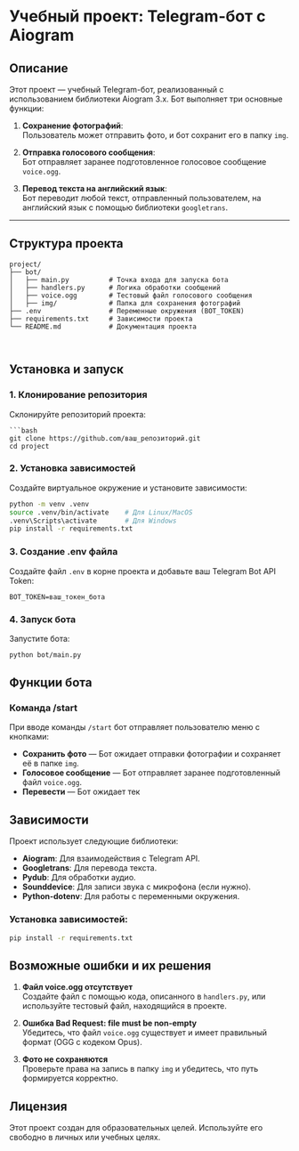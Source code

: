 

# Учебный проект: Telegram-бот с Aiogram

## Описание
Этот проект — учебный Telegram-бот, реализованный с использованием библиотеки Aiogram 3.x. Бот выполняет три основные функции:

1. **Сохранение фотографий**:  
   Пользователь может отправить фото, и бот сохранит его в папку `img`.

2. **Отправка голосового сообщения**:  
   Бот отправляет заранее подготовленное голосовое сообщение `voice.ogg`.

3. **Перевод текста на английский язык**:  
   Бот переводит любой текст, отправленный пользователем, на английский язык с помощью библиотеки `googletrans`.

---

## Структура проекта
```
project/
├── bot/
│   ├── main.py          # Точка входа для запуска бота
│   ├── handlers.py      # Логика обработки сообщений
│   ├── voice.ogg        # Тестовый файл голосового сообщения
│   ├── img/             # Папка для сохранения фотографий
├── .env                 # Переменные окружения (BOT_TOKEN)
├── requirements.txt     # Зависимости проекта
└── README.md            # Документация проекта



```
## Установка и запуск

### 1. Клонирование репозитория

Склонируйте репозиторий проекта:
```
```bash
git clone https://github.com/ваш_репозиторий.git
cd project
```

### 2. Установка зависимостей
Создайте виртуальное окружение и установите зависимости:
```bash
python -m venv .venv
source .venv/bin/activate    # Для Linux/MacOS
.venv\Scripts\activate       # Для Windows
pip install -r requirements.txt
```

### 3. Создание .env файла
Создайте файл `.env` в корне проекта и добавьте ваш Telegram Bot API Token:
```
BOT_TOKEN=ваш_токен_бота
```

### 4. Запуск бота
Запустите бота:
```bash
python bot/main.py
```

## Функции бота
### Команда /start
При вводе команды `/start` бот отправляет пользователю меню с кнопками:
- **Сохранить фото** — Бот ожидает отправки фотографии и сохраняет её в папке `img`.
- **Голосовое сообщение** — Бот отправляет заранее подготовленный файл `voice.ogg`.
- **Перевести** — Бот ожидает тек



## Зависимости
Проект использует следующие библиотеки:
- **Aiogram**: Для взаимодействия с Telegram API.
- **Googletrans**: Для перевода текста.
- **Pydub**: Для обработки аудио.
- **Sounddevice**: Для записи звука с микрофона (если нужно).
- **Python-dotenv**: Для работы с переменными окружения.

### Установка зависимостей:
```bash
pip install -r requirements.txt
```

## Возможные ошибки и их решения
1. **Файл voice.ogg отсутствует**  
   Создайте файл с помощью кода, описанного в `handlers.py`, или используйте тестовый файл, находящийся в проекте.

2. **Ошибка Bad Request: file must be non-empty**  
   Убедитесь, что файл `voice.ogg` существует и имеет правильный формат (OGG с кодеком Opus).

3. **Фото не сохраняются**  
   Проверьте права на запись в папку `img` и убедитесь, что путь формируется корректно.

## Лицензия
Этот проект создан для образовательных целей. Используйте его свободно в личных или учебных целях.
